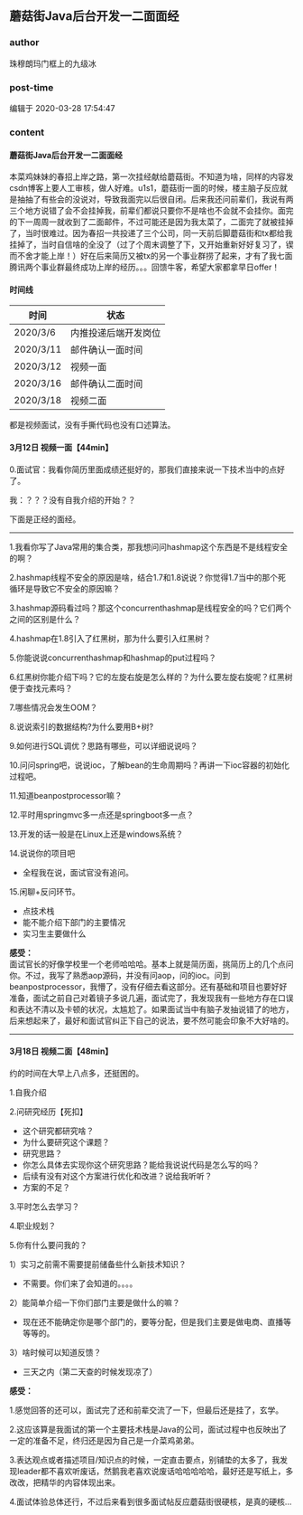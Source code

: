 ## 蘑菇街Java后台开发一二面面经
### author 
珠穆朗玛门框上的九级冰
### post-time 

编辑于  2020-03-28 17:54:47
### content 
<div class="post-topic-des nc-post-content">
 <h4>
  蘑菇街Java后台开发一二面面经
 </h4>
 <p>
  本菜鸡妹妹的春招上岸之路，第一次挂经献给蘑菇街。不知道为啥，同样的内容发csdn博客上要人工审核，做人好难。u1s1，蘑菇街一面的时候，楼主脑子反应就是抽抽了有些会的没说对，导致我面完以后很自闭。后来我还问前辈们，我说有两三个地方说错了会不会挂掉我，前辈们都说只要你不是啥也不会就不会挂你。面完的下一周周一就收到了二面邮件，不过可能还是因为我太菜了，二面完了就被挂掉了，当时很难过。因为春招一共投递了三个公司，同一天前后脚蘑菇街和tx都给我挂掉了，当时自信啥的全没了（过了个周末调整了下，又开始重新好好复习了，锲而不舍才能上岸！）好在后来简历又被tx的另一个事业群捞了起来，才有了我七面腾讯两个事业群最终成功上岸的经历。。。回馈牛客，希望大家都拿早日offer！
 </p>
 <h4>
  时间线
 </h4>
 <table>
  <thead>
   <tr>
    <th>
     时间
    </th>
    <th>
     状态
    </th>
   </tr>
  </thead>
  <tbody>
   <tr>
    <td>
     2020/3/6
    </td>
    <td>
     内推投递后端开发岗位
    </td>
   </tr>
   <tr>
    <td>
     2020/3/11
    </td>
    <td>
     邮件确认一面时间
    </td>
   </tr>
   <tr>
    <td>
     2020/3/12
    </td>
    <td>
     视频一面
    </td>
   </tr>
   <tr>
    <td>
     2020/3/16
    </td>
    <td>
     邮件确认二面时间
    </td>
   </tr>
   <tr>
    <td>
     2020/3/18
    </td>
    <td>
     视频二面
    </td>
   </tr>
  </tbody>
 </table>
 <p>
  都是视频面试，没有手撕代码也没有口述算法。
 </p>
 <h4>
  3月12日 视频一面【44min】
 </h4>
 <p>
  0.面试官：我看你简历里面成绩还挺好的，那我们直接来说一下技术当中的点好了。
 </p>
 <p>
  我：？？？没有自我介绍的开始？？
 </p>
 <p>
  下面是正经的面经。
 </p>
 <hr/>
 <p>
  1.我看你写了Java常用的集合类，那我想问问hashmap这个东西是不是线程安全的啊？
 </p>
 <p>
  2.hashmap线程不安全的原因是啥，结合1.7和1.8说说？你觉得1.7当中的那个死循环是导致它不安全的原因嘛？
 </p>
 <p>
  3.hashmap源码看过吗？那这个concurrenthashmap是线程安全的吗？它们两个之间的区别是什么？
 </p>
 <p>
  4.hashmap在1.8引入了红黑树，那为什么要引入红黑树？
 </p>
 <p>
  5.你能说说concurrenthashmap和hashmap的put过程吗？
 </p>
 <p>
  6.红黑树你能介绍下吗？它的左旋右旋是怎么样的？为什么要左旋右旋呢？红黑树便于查找元素吗？
 </p>
 <p>
  7.哪些情况会发生OOM？
 </p>
 <p>
  8.说说索引的数据结构?为什么要用B+树?
 </p>
 <p>
  9.如何进行SQL调优？思路有哪些，可以详细说说吗？
 </p>
 <p>
  10.问问spring吧，说说ioc，了解bean的生命周期吗？再讲一下ioc容器的初始化过程吧。
 </p>
 <p>
  11.知道beanpostprocessor嘛？
 </p>
 <p>
  12.平时用springmvc多一点还是springboot多一点？
 </p>
 <p>
  13.开发的话一般是在Linux上还是windows系统？
 </p>
 <p>
  14.说说你的项目吧
 </p>
 <ul>
  <li>
   全程我在说，面试官没有追问。
  </li>
 </ul>
 <p>
  15.闲聊+反问环节。
 </p>
 <ul>
  <li>
   点技术栈
  </li>
  <li>
   能不能介绍下部门的主要情况
  </li>
  <li>
   实习生主要做什么
  </li>
 </ul>
 <p>
  <strong>
   感受：
  </strong>
  <br/>
  面试官长的好像学校里一个老师哈哈哈。基本上就是简历面，挑简历上的几个点问你。不过，我写了熟悉aop源码，并没有问aop，问的ioc。问到beanpostprocessor，我懵了，没有仔细去看这部分。还有基础和项目也要好好准备，面试之前自己对着镜子多说几遍，面试完了，我发现我有一些地方存在口误和表达不清以及卡顿的状况，太尴尬了。如果面试当中有脑子发抽说错了的地方，后来想起来了，最好和面试官纠正下自己的说法，要不然可能会印象不大好啥的。
 </p>
 <hr/>
 <h4>
  3月18日 视频二面【48min】
 </h4>
 <p>
  约的时间在大早上八点多，还挺困的。
 </p>
 <p>
  1.自我介绍
 </p>
 <p>
  2.问研究经历【死扣】
 </p>
 <ul>
  <li>
   这个研究都研究啥？
  </li>
  <li>
   为什么要研究这个课题？
  </li>
  <li>
   研究思路？
  </li>
  <li>
   你怎么具体去实现你这个研究思路？能给我说说代码是怎么写的吗？
  </li>
  <li>
   后续有没有对这个方案进行优化和改进？说给我听听？
  </li>
  <li>
   方案的不足？
  </li>
 </ul>
 <p>
  3.平时怎么去学习？
 </p>
 <p>
  4.职业规划？
 </p>
 <p>
  5.你有什么要问我的？
 </p>
 <p>
  1）实习之前需不需要提前储备些什么新技术知识？
 </p>
 <ul>
  <li>
   不需要。你们来了会知道的。。。。
  </li>
 </ul>
 <p>
  2）能简单介绍一下你们部门主要是做什么的嘛？
 </p>
 <ul>
  <li>
   现在还不能确定你是哪个部门的，要等分配，但是我们主要是做电商、直播等等等的。
  </li>
 </ul>
 <p>
  3）啥时候可以知道反馈？
 </p>
 <ul>
  <li>
   三天之内（第二天查的时候发现凉了）
  </li>
 </ul>
 <p>
  <strong>
   感受：
  </strong>
 </p>
 <p>
  1.感觉回答的还可以，面试完了还和前辈交流了一下，但最后还是挂了，玄学。
 </p>
 <p>
  2.这应该算是我面试的第一个主要技术栈是Java的公司，面试过程中也反映出了一定的准备不足，终归还是因为自己是一介菜鸡弟弟。
 </p>
 <p>
  3.表达观点或者描述项目/知识点的时候，一定直击要点，别铺垫的太多了，我发现leader都不喜欢听废话，然鹅我老喜欢说废话哈哈哈哈哈，最好还是写纸上，多改改，把精华的内容体现出来。
 </p>
 <p>
  4.面试体验总体还行，不过后来看到很多面试帖反应蘑菇街很硬核，是真的硬核...
 </p>
</div>
